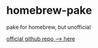 # homebrew-pake

pake for homebrew, but unofficial

[official github repo --> here](https://github.com/tw93/Pake)
